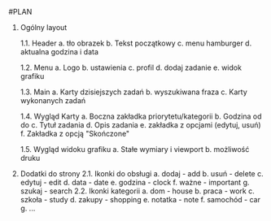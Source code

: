 #PLAN

1. Ogólny layout

    1.1. Header 
        a. tło obrazek
        b. Tekst początkowy
        c. menu hamburger
        d. aktualna godzina i data

    1.2. Menu 
        a. Logo
        b. ustawienia
        c. profil
        d. dodaj zadanie
        e. widok grafiku

    1.3. Main
        a. Karty dzisiejszych zadań
        b. wyszukiwana fraza
        c. Karty wykonanych zadań

    1.4. Wygląd Karty
        a. Boczna zakładka priorytetu/kategorii
        b. Godzina od do
        c. Tytuł zadania
        d. Opis zadania
        e. zakładka z opcjami (edytuj, usuń)
        f. Zakładka z opcją "Skończone"
    
    1.5. Wygląd widoku grafiku
        a. Stałe wymiary i viewport
        b. możliwość druku

2. Dodatki do strony
    2.1. Ikonki do obsługi
        a. dodaj - add
        b. usuń - delete
        c. edytuj - edit
        d. data - date
        e. godzina - clock
        f. ważne - important
        g. szukaj - search
    2.2. Ikonki kategorii
        a. dom - house
        b. praca - work
        c. szkoła - study
        d. zakupy - shopping
        e. notatka - note
        f. samochód - car
        g. ...
    